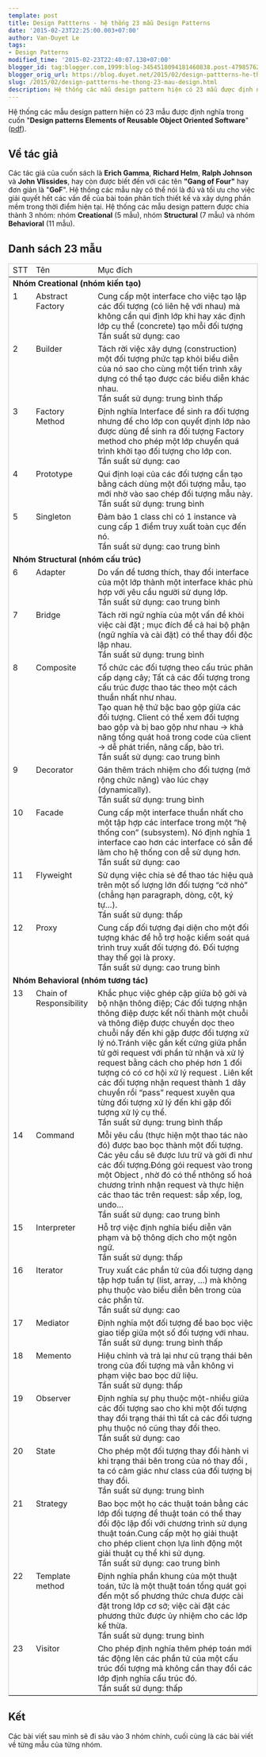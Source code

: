 ```yaml
---
template: post
title: Design Pattterns - hệ thống 23 mẫu Design Patterns
date: '2015-02-23T22:25:00.003+07:00'
author: Van-Duyet Le
tags:
- Design Patterns
modified_time: '2015-02-23T22:40:07.138+07:00'
blogger_id: tag:blogger.com,1999:blog-3454518094181460838.post-4798576285479581791
blogger_orig_url: https://blog.duyet.net/2015/02/design-pattterns-he-thong-23-mau-design.html
slug: /2015/02/design-pattterns-he-thong-23-mau-design.html
description: Hệ thống các mẫu design pattern hiện có 23 mẫu được định nghĩa trong cuốn Design patterns Elements of Reusable Object Oriented Software
---
```


Hệ thống các mẫu design pattern hiện có 23 mẫu được định nghĩa trong cuốn "**Design patterns Elements of Reusable Object Oriented Software**" ([pdf](http://www.uml.org.cn/c++/pdf/DesignPatterns.pdf)).  

## Về tác giả

  
Các tác giả của cuốn sách là **Erich Gamma**, **Richard Helm**, **Ralph Johnson** và **John Vlissides**, hay còn được biết đến với các tên **"Gang of Four"** hay đơn giản là "**GoF**". Hệ thống các mẫu này có thể nói là đủ và tối ưu cho việc giải quyết hết các vấn đề của bài toán phân tích thiết kế và xây dựng phần mềm trong thời điểm hiện tại. Hệ thống các mẫu design pattern được chia thành 3 nhóm: nhóm **Creational** (5 mẫu), nhóm **Structural** (7 mẫu) và nhóm **Behavioral** (11 mẫu).  

  

## Danh sách 23 mẫu

<table class="table table-bordered" style="border: 1px solid #ccc">
    <thead>
        <tr class="cms_table_grid_tr" valign="top">
            <td>STT</td>
            <td>Tên</td>
            <td>Mục đích</td>
        </tr>
    </thead>
    <tbody>
        <tr class="cms_table_grid_tr" valign="top">
            <td colspan="3"><b>Nhóm Creational (nhóm kiến tạo)</b></td>
        </tr>
        <tr class="cms_table_grid_tr" valign="top">
            <td>1</td>
            <td>Abstract Factory</td>
            <td>Cung cấp một interface cho việc tạo lập các đối tượng (có liên hệ với nhau) mà không cần qui định lớp khi hay xác định lớp cụ thể (concrete) tạo mỗi đối tượng
                <br />Tần suất sử dụng: cao</td>
        </tr>
        <tr class="cms_table_grid_tr" valign="top">
            <td>2</td>
            <td>Builder</td>
            <td>Tách rời việc xây dựng (construction) một đối tượng phức tạp khỏi biểu diễn của nó sao cho cùng một tiến trình xây dựng có thể tạo được các biểu diễn khác nhau.
                <br />Tần suất sử dụng: trung bình thấp</td>
        </tr>
        <tr class="cms_table_grid_tr" valign="top">
            <td>3</td>
            <td>Factory Method</td>
            <td>Định nghĩa Interface để sinh ra đối tượng nhưng để cho lớp con quyết định lớp nào được dùng để sinh ra đối tượng Factory method cho phép một lớp chuyển quá trình khởi tạo đối tượng cho lớp con.
                <br />Tần suất sử dụng: cao</td>
        </tr>
        <tr class="cms_table_grid_tr" valign="top">
            <td>4</td>
            <td>Prototype</td>
            <td>Qui định loại của các đối tượng cần tạo bằng cách dùng một đối tượng mẫu, tạo mới nhờ vào sao chép đối tượng mẫu này.
                <br />Tần suất sử dụng: trung bình</td>
        </tr>
        <tr class="cms_table_grid_tr" valign="top">
            <td>5</td>
            <td>Singleton</td>
            <td>Đảm bảo 1 class chỉ có 1 instance và cung cấp 1 điểm truy xuất toàn cục đến nó.
                <br />Tần suất sử dụng: cao trung bình</td>
        </tr>
        <tr class="cms_table_grid_tr" valign="top">
            <td colspan="3"><b>Nhóm Structural (nhóm cấu trúc)</b></td>
        </tr>
        <tr class="cms_table_grid_tr" valign="top">
            <td>6</td>
            <td>Adapter</td>
            <td>Do vấn đề tương thích, thay đổi interface của một lớp thành một interface khác phù hợp với yêu cầu người sử dụng lớp.
                <br />Tần suất sử dụng: cao trung bình</td>
        </tr>
        <tr class="cms_table_grid_tr" valign="top">
            <td>7</td>
            <td>Bridge</td>
            <td>Tách rời ngữ nghĩa của một vấn đề khỏi việc cài đặt ; mục đích để cả hai bộ phận (ngữ nghĩa và cài đặt) có thể thay đổi độc lập nhau.
                <br />Tần suất sử dụng: trung bình</td>
        </tr>
        <tr class="cms_table_grid_tr" valign="top">
            <td>8</td>
            <td>Composite</td>
            <td>Tổ chức các đối tượng theo cấu trúc phân cấp dạng cây; Tất cả các đối tượng trong cấu trúc được thao tác theo một cách thuần nhất như nhau.
                <br />Tạo quan hệ thứ bậc bao gộp giữa các đối tượng. Client có thể xem đối tượng bao gộp và bị bao gộp như nhau -&gt; khả năng tổng quát hoá trong code của client -&gt; dễ phát triển, nâng cấp, bảo trì.
                <br />Tần suất sử dụng: cao trung bình</td>
        </tr>
        <tr class="cms_table_grid_tr" valign="top">
            <td>9</td>
            <td>Decorator</td>
            <td>Gán thêm trách nhiệm cho đối tượng (mở rộng chức năng) vào lúc chạy (dynamically).
                <br />Tần suất sử dụng: trung bình</td>
        </tr>
        <tr class="cms_table_grid_tr" valign="top">
            <td>10</td>
            <td>Facade</td>
            <td>Cung cấp một interface thuần nhất cho một tập hợp các interface trong một “hệ thống con” (subsystem). Nó định nghĩa 1 interface cao hơn các interface có sẵn để làm cho hệ thống con dễ sử dụng hơn.
                <br />Tần suất sử dụng: cao</td>
        </tr>
        <tr class="cms_table_grid_tr" valign="top">
            <td>11</td>
            <td>Flyweight</td>
            <td>Sử dụng việc chia sẻ để thao tác hiệu quả trên một số lượng lớn đối tượng “cở nhỏ” (chẳng hạn paragraph, dòng, cột, ký tự…).
                <br />Tần suất sử dụng: thấp</td>
        </tr>
        <tr class="cms_table_grid_tr" valign="top">
            <td>12</td>
            <td>Proxy</td>
            <td>Cung cấp đối tượng đại diện cho một đối tượng khác để hỗ trợ hoặc kiểm soát quá trình truy xuất đối tượng đó. Đối tượng thay thế gọi là proxy.
                <br />Tần suất sử dụng: cao trung bình</td>
        </tr>
        <tr class="cms_table_grid_tr" valign="top">
            <td colspan="3"><b>Nhóm Behavioral (nhóm tương tác)</b></td>
        </tr>
        <tr class="cms_table_grid_tr" valign="top">
            <td>13</td>
            <td>Chain of Responsibility</td>
            <td>Khắc phục việc ghép cặp giữa bộ gởi và bộ nhận thông điệp; Các đối tượng nhận thông điệp được kết nối thành một chuỗi và thông điệp được chuyển dọc theo chuỗi nầy đến khi gặp được đối tượng xử lý nó.Tránh việc gắn kết cứng giữa phần tử gởi request với phần tử nhận và xử lý request bằng cách cho phép hơn 1 đối tượng có có cơ hội xử lý request . Liên kết các đối tượng nhận request thành 1 dây chuyền rồi “pass” request xuyên qua từng đối tượng xử lý đến khi gặp đối tượng xử lý cụ thể.
                <br />Tần suất sử dụng: trung bình thấp</td>
        </tr>
        <tr class="cms_table_grid_tr" valign="top">
            <td>14</td>
            <td>Command</td>
            <td>Mỗi yêu cầu (thực hiện một thao tác nào đó) được bao bọc thành một đối tượng. Các yêu cầu sẽ được lưu trữ và gởi đi như các đối tượng.Đóng gói request vào trong một Object , nhờ đó có thể nthông số hoá chương trình nhận request và thực hiện các thao tác trên request: sắp xếp, log, undo…
                <br />Tần suất sử dụng: cao trung bình</td>
        </tr>
        <tr class="cms_table_grid_tr" valign="top">
            <td>15</td>
            <td>Interpreter</td>
            <td>Hỗ trợ việc định nghĩa biểu diễn văn phạm và bộ thông dịch cho một ngôn ngữ.
                <br />Tần suất sử dụng: thấp</td>
        </tr>
        <tr class="cms_table_grid_tr" valign="top">
            <td>16</td>
            <td>Iterator</td>
            <td>Truy xuất các phần tử của đối tượng dạng tập hợp tuần tự (list, array, …) mà không phụ thuộc vào biểu diễn bên trong của các phần tử.
                <br />Tần suất sử dụng: cao</td>
        </tr>
        <tr class="cms_table_grid_tr" valign="top">
            <td>17</td>
            <td>Mediator</td>
            <td>Định nghĩa một đối tượng để bao bọc việc giao tiếp giữa một số đối tượng với nhau.
                <br />Tần suất sử dụng: trung bình thấp</td>
        </tr>
        <tr class="cms_table_grid_tr" valign="top">
            <td>18</td>
            <td>Memento</td>
            <td>Hiệu chỉnh và trả lại như cũ trạng thái bên trong của đối tượng mà vẫn không vi phạm việc bao bọc dữ liệu.
                <br />Tần suất sử dụng: thấp</td>
        </tr>
        <tr class="cms_table_grid_tr" valign="top">
            <td>19</td>
            <td>Observer</td>
            <td>Định nghĩa sự phụ thuộc một-nhiều giữa các đối tượng sao cho khi một đối tượng thay đổi trạng thái thì tất cả các đối tượng phụ thuộc nó cũng thay đổi theo.
                <br />Tần suất sử dụng: cao</td>
        </tr>
        <tr class="cms_table_grid_tr" valign="top">
            <td>20</td>
            <td>State</td>
            <td>Cho phép một đối tượng thay đổi hành vi khi trạng thái bên trong của nó thay đổi , ta có cảm giác như class của đối tượng bị thay đổi.
                <br />Tần suất sử dụng: trung bình</td>
        </tr>
        <tr class="cms_table_grid_tr" valign="top">
            <td>21</td>
            <td>Strategy</td>
            <td>Bao bọc một họ các thuật toán bằng các lớp đối tượng để thuật toán có thể thay đổi độc lập đối với chương trình sử dụng thuật toán.Cung cấp một họ giải thuật cho phép client chọn lựa linh động một giải thuật cụ thể khi sử dụng.
                <br />Tần suất sử dụng: cao trung bình</td>
        </tr>
        <tr class="cms_table_grid_tr" valign="top">
            <td>22</td>
            <td>Template method</td>
            <td>Định nghĩa phần khung của một thuật toán, tức là một thuật toán tổng quát gọi đến một số phương thức chưa được cài đặt trong lớp cơ sở; việc cài đặt các phương thức được ủy nhiệm cho các lớp kế thừa.
                <br />Tần suất sử dụng: trung bình</td>
        </tr>
        <tr class="cms_table_grid_tr" valign="top">
            <td>23</td>
            <td>Visitor</td>
            <td>Cho phép định nghĩa thêm phép toán mới tác động lên các phần tử của một cấu trúc đối tượng mà không cần thay đổi các lớp định nghĩa cấu trúc đó.
                <br />Tần suất sử dụng: thấp</td>
        </tr>
    </tbody>
</table>

## Kết 

Các bài viết sau mình sẽ đi sâu vào 3 nhóm chính, cuối cùng là các bài viết về từng mẫu của từng nhóm.